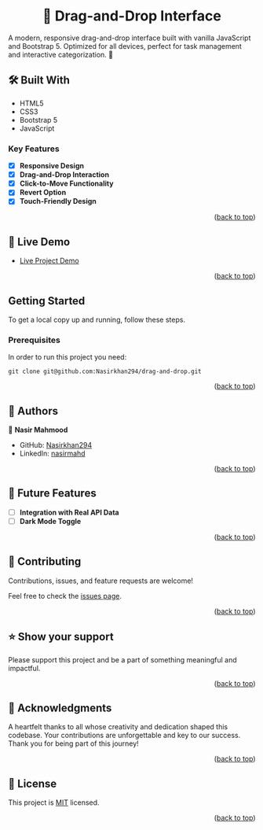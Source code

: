 <a name="readme-top"></a>

<div align="center">
  <h1>🚀 Drag-and-Drop Interface</h>
</div>

A modern, responsive drag-and-drop interface built with vanilla JavaScript and Bootstrap 5. Optimized for all devices, perfect for task management and interactive categorization.  🚀

## 🛠 Built With <a name="built-with"></a>

  <ul>
    <li>HTML5</li>
    <li>CSS3</li>
    <li>Bootstrap 5</li>
    <li>JavaScript</li>
  </ul>

<!-- Features -->

### Key Features <a name="key-features"></a>

- [x] **Responsive Design**
- [x] **Drag-and-Drop Interaction**
- [x] **Click-to-Move Functionality**
- [x] **Revert Option**
- [x] **Touch-Friendly Design**

<p align="right">(<a href="#readme-top">back to top</a>)</p>

<!-- LIVE DEMO -->

## 🚀 Live Demo <a name="live-demo"></a>

- [Live Project Demo](https://nasirkhan294.github.io/drag-and-drop/)

<p align="right">(<a href="#readme-top">back to top</a>)</p>

## Getting Started

To get a local copy up and running, follow these steps.

### Prerequisites
In order to run this project you need:

```
git clone git@github.com:Nasirkhan294/drag-and-drop.git
```

<p align="right">(<a href="#readme-top">back to top</a>)</p>

<!-- AUTHORS -->

## 👥 Authors <a name="authors"></a>

👤 **Nasir Mahmood**

- GitHub: [Nasirkhan294](https://github.com/Nasirkhan294)
- LinkedIn: [nasirmahd](https://www.linkedin.com/in/nasirmahd/)

<p align="right">(<a href="#readme-top">back to top</a>)</p>

<!-- FUTURE FEATURES -->

## 🔭 Future Features <a name="future-features"></a>

- [ ] **Integration with Real API Data**
- [ ] **Dark Mode Toggle**

<p align="right">(<a href="#readme-top">back to top</a>)</p>

<!-- CONTRIBUTING -->

## 🤝 Contributing <a name="contributing"></a>

Contributions, issues, and feature requests are welcome!

Feel free to check the [issues page](../../issues/).

<p align="right">(<a href="#readme-top">back to top</a>)</p>

<!-- SUPPORT -->

## ⭐️ Show your support <a name="support"></a>

Please support this project and be a part of something meaningful and impactful.

<p align="right">(<a href="#readme-top">back to top</a>)</p>

<!-- ACKNOWLEDGEMENTS -->

## 🙏 Acknowledgments <a name="acknowledgements"></a>

A heartfelt thanks to all whose creativity and dedication shaped this codebase. Your contributions are unforgettable and key to our success. Thank you for being part of this journey!

<p align="right">(<a href="#readme-top">back to top</a>)</p>

<!-- LICENSE -->

## 📝 License <a name="license"></a>

This project is [MIT](./LICENSE) licensed.

<p align="right">(<a href="#readme-top">back to top</a>)</p>


